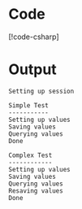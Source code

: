 # Code
[!code-csharp[](../../TestApp/Program.cs)]

# Output

```
Setting up session

Simple Test
-----------
Setting up values
Saving values
Querying values
Done

Complex Test
------------
Setting up values
Saving values
Querying values
Resaving values
Done
```